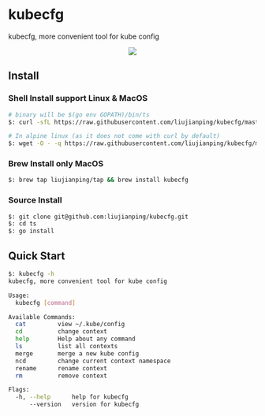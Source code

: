 kubecfg
===
kubecfg, more convenient tool for kube config

<p align="center"><img src="/image/kubecfg.gif?raw=true"/></p>

## Install

### Shell Install support Linux & MacOS

````bash
# binary will be $(go env GOPATH)/bin/ts
$: curl -sfL https://raw.githubusercontent.com/liujianping/kubecfg/master/install.sh | sh -s -- -b $(go env GOPATH)/bin

# In alpine linux (as it does not come with curl by default)
$: wget -O - -q https://raw.githubusercontent.com/liujianping/kubecfg/master/install.sh | sh -s 

```` 

### Brew Install only MacOS
````bash
$: brew tap liujianping/tap && brew install kubecfg
````

### Source Install
````bash
$: git clone git@github.com:liujianping/kubecfg.git
$: cd ts
$: go install 
````

## Quick Start

````bash
$: kubecfg -h
kubecfg, more convenient tool for kube config

Usage:
  kubecfg [command]

Available Commands:
  cat         view ~/.kube/config
  cd          change context
  help        Help about any command
  ls          list all contexts
  merge       merge a new kube config
  ncd         change current context namespace
  rename      rename context
  rm          remove context

Flags:
  -h, --help      help for kubecfg
      --version   version for kubecfg
````

